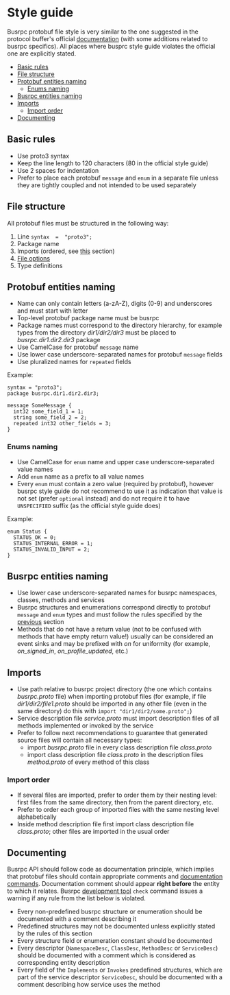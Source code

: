 # Style guide

Busrpc protobuf file style is very similar to the one suggested in the protocol buffer's official [documentation](https://developers.google.com/protocol-buffers/docs/style) (with some additions related to busrpc specifics). All places where busprc style guide violates the official one are explicitly stated.

* [Basic rules](#basic-rules)
* [File structure](#file-structure)
* [Protobuf entities naming](#protobuf-entities-naming)
  * [Enums naming](#enums-naming)
* [Busrpc entities naming](#busrpc-entities-naming)
* [Imports](#imports)
  * [Import order](#import-order)
* [Documenting](#documenting)

## Basic rules

* Use proto3 syntax
* Keep the line length to 120 characters (80 in the official style guide)
* Use 2 spaces for indentation
* Prefer to place each protobuf `message` and `enum` in a separate file unless they are tightly coupled and not intended to be used separately

## File structure

All protobuf files must be structured in the following way:
1. Line `syntax  =  "proto3";`
2. Package name
3. Imports (ordered, see [this](#imports) section)
4. [File options](https://developers.google.com/protocol-buffers/docs/proto3#options)
5. Type definitions

## Protobuf entities naming

* Name can only contain letters (a-zA-Z), digits (0-9) and underscores and must start with letter
* Top-level protobuf package name must be busrpc
* Package names must correspond to the directory hierarchy, for example types from the directory *dir1/dir2/dir3* must be placed to *busrpc.dir1.dir2.dir3* package
* Use CamelCase for protobuf `message` name
* Use lower case underscore-separated names for protobuf `message` fields
* Use pluralized names for `repeated` fields

Example:
```
syntax = "proto3";
package busrpc.dir1.dir2.dir3;

message SomeMessage {
  int32 some_field_1 = 1;
  string some_field_2 = 2;
  repeated int32 other_fields = 3;
}
```

### Enums naming

* Use CamelCase for `enum` name and upper case underscore-separated value names
* Add `enum` name as a prefix to all value names
* Every `enum` must contain a zero value (required by protobuf), however busrpc style guide do not recommend to use it as indication that value is not set (prefer `optional` instead) and do not require it to have `UNSPECIFIED` suffix (as the official style guide does)

Example:
```
enum Status {
  STATUS_OK = 0;
  STATUS_INTERNAL_ERROR = 1;
  STATUS_INVALID_INPUT = 2;
}
```

## Busrpc entities naming

* Use lower case underscore-separated names for busrpc namespaces, classes, methods and services
* Busrpc structures and enumerations correspond directly to protobuf `message` and `enum` types and must follow the rules specified by the [previous](#protobuf-entities-naming) section
* Methods that do not have a return value (not to be confused with methods that have empty return value!) usually can be considered an event sinks and may be prefixed with *on* for uniformity (for example, *on_signed_in*, *on_profile_updated*, etc.)

## Imports

* Use path relative to busrpc project directory (the one which contains *busrpc.proto* file) when importing protobuf files (for example, if file *dir1/dir2/file1.proto* should be imported in any other file (even in the same directory) do this with `import "dir1/dir2/some.proto";`)
* Service description file *service.proto* must import description files of all methods implemented or invoked by the service
* Prefer to follow next recommendations to guarantee that generated source files will contain all necessary types:
  * import *busrpc.proto* file in every class description file *class.proto*
  * import class description file *class.proto* in the description files *method.proto* of every method of this class

### Import order

* If several files are imported, prefer to order them by their nesting level: first files from the same directory, then from the parent directory, etc.
* Prefer to order each group of imported files with the same nesting level alphabetically
* Inside method description file first import class description file *class.proto*; other files are imported in the usual order

## Documenting

Busrpc API should follow code as documentation principle, which implies that protobuf files should contain appropriate comments and [documentation commands](busrpc.md#documentation-commands). Documentation comment should appear **right before** the entity to which it relates. Busrpc [development tool](https://github.com/pananton/busrpc-dev) `check` command issues a warning if any rule from the list below is violated.

* Every non-predefined busrpc structure or enumeration should be documented with a comment describing it
* Predefined structures may not be documented unless explicitly stated by the rules of this section
* Every structure field or enumeration constant should be documented
* Every descriptor (`NamespaceDesc`, `ClassDesc`, `MethodDesc` or `ServiceDesc`) should be documented with a comment which is considered as corresponding entity description
* Every field of the `Implements` or `Invokes` predefined structures, which are part of the service descriptor `ServiceDesc`, should be documented with a comment describing how service uses the method
